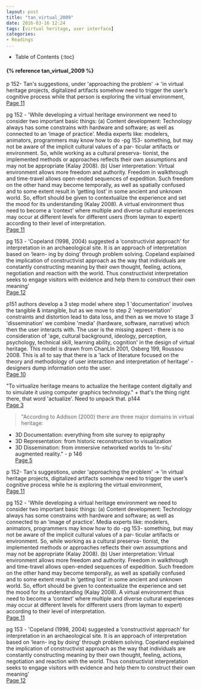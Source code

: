 ```yaml
---
layout: post
title: "tan_virtual_2009"
date: 2016-03-16 12:24
tags: [virtual heritage, user interface]
categories:
- Readings
...
```


* Table of Contents
{:toc}

<h4>{% reference tan_virtual_2009 %}</h4>


p 152- Tan's suggestions, under 'approaching the problem' -> 'in virtual heritage projects, digitalized artifacts somehow need to trigger the user’s cognitive process while that person is exploring the virtual environment,  
[Page 11](sk://tan_virtual_2009#11)


pg 152 - 'While developing a virtual heritage environment we need to consider two important basic things: (a) Content development: Technology always has some constrains with hardware and software; as well as connected to an ‘image of practice’. Media experts like: modelers, animators, programmers may know how to do -pg 153-  something, but may not be aware of the implicit cultural values of a par- ticular artifacts or environment. So, while working as a cultural preserva- tionist, the implemented methods or approaches reflects their own assumptions and may not be appropriate (Kalay 2008). (b) User interpretation: Virtual environment allows more freedom and authority. Freedom in walkthrough and time-travel allows open-ended sequences of expedition. Such freedom on the other hand may become temporally, as well as spatially confused and to some extent result in ‘getting lost’ in some ancient and unknown world. So, effort should be given to contextualize the experience and set the mood for its understanding (Kalay 2008). A virtual environment thus need to become a ‘context’ where multiple and diverse cultural experiences may occur at different levels for different users (from layman to expert) according to their level of interpretation.   
[Page 11](sk://tan_virtual_2009#11)

pg 153 - 'Copeland (1998, 2004) suggested a ‘constructivist approach’ for interpretation in an archaeological site. It is an approach of interpretation based on ‘learn- ing by doing’ through problem solving. Copeland explained the implication of constructivist approach as the way that individuals are constantly constructing meaning by their own thought, feeling, actions, negotiation and reaction with the world. Thus constructivist interpretation seeks to engage visitors with evidence and help them to construct their own meaning'   
[Page 12](sk://tan_virtual_2009#12)

p151 authors develop  a 3 step model where step 1 'documentation' involves the tangible & intangible, but as we move to step 2 'representation' constraints and distortion lead to data loss, and then as we move to stage 3 'dissemination' we combine 'media' (hardware, software, narrative) which then the user interacts with. The user is the missing aspect - there is no consideration of 'age, cultural background, ideology, perception, psychology, technical skill, learning ability, cognition' in the design of virtual heritage. This model is drawn from ChanLIn 2001, Osberg 199, Roussou 2008.  This is all to say that there is a 'lack of literature focused on the theory and methodology of user interaction and interpretation of heritage' - designers dump information onto the user.   
[Page 10](sk://tan_virtual_2009#10)  

"To virtualize heritage means to actualize the heritage content digitally and to simulate it using computer graphics technology."  + that's the thing right there, that word 'actualize'. Need to unpack that. p144   
[Page 3](sk://tan_virtual_2009#3)

> "According to Addison (2000) there are three major domains in virtual heritage:
  - 3D Documentation: everything from site survey to epigraphy
  - 3D Representation: from historic reconstruction to visualization
  - 3D Dissemination: from immersive networked worlds to ‘in-situ’ augmented reality." - p 146   
[Page 5](sk://tan_virtual_2009#5)

p 152- Tan's suggestions, under 'approaching the problem' -> 'in virtual heritage projects, digitalized artifacts somehow need to trigger the user’s cognitive process while he is exploring the virtual environment,   
[Page 11](sk://tan_virtual_2009#11)

pg 152 - 'While developing a virtual heritage environment we need to consider two important basic things: (a) Content development: Technology always has some constrains with hardware and software; as well as connected to an ‘image of practice’. Media experts like: modelers, animators, programmers may know how to do -pg 153-  something, but may not be aware of the implicit cultural values of a par- ticular artifacts or environment. So, while working as a cultural preserva- tionist, the implemented methods or approaches reflects their own assumptions and may not be appropriate (Kalay 2008). (b) User interpretation: Virtual environment allows more freedom and authority. Freedom in walkthrough and time-travel allows open-ended sequences of expedition. Such freedom on the other hand may become temporally, as well as spatially confused and to some extent result in ‘getting lost’ in some ancient and unknown world. So, effort should be given to contextualize the experience and set the mood for its understanding (Kalay 2008). A virtual environment thus need to become a ‘context’ where multiple and diverse cultural experiences may occur at different levels for different users (from layman to expert) according to their level of interpretation.   
[Page 11](sk://tan_virtual_2009#11)

pg 153 - 'Copeland (1998, 2004) suggested a ‘constructivist approach’ for interpretation in an archaeological site. It is an approach of interpretation based on ‘learn- ing by doing’ through problem solving. Copeland explained the implication of constructivist approach as the way that individuals are constantly constructing meaning by their own thought, feeling, actions, negotiation and reaction with the world. Thus constructivist interpretation seeks to engage visitors with evidence and help them to construct their own meaning'   
[Page 12](sk://tan_virtual_2009#12)
